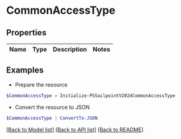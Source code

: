 # CommonAccessType
## Properties

Name | Type | Description | Notes
------------ | ------------- | ------------- | -------------

## Examples

- Prepare the resource
```powershell
$CommonAccessType = Initialize-PSSailpointV2024CommonAccessType 
```

- Convert the resource to JSON
```powershell
$CommonAccessType | ConvertTo-JSON
```

[[Back to Model list]](../README.md#documentation-for-models) [[Back to API list]](../README.md#documentation-for-api-endpoints) [[Back to README]](../README.md)

